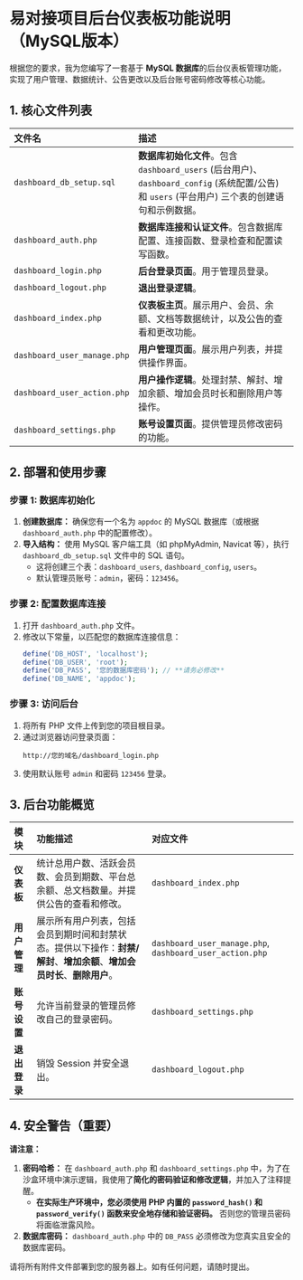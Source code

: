 # 易对接项目后台仪表板功能说明（MySQL版本）

根据您的要求，我为您编写了一套基于 **MySQL 数据库**的后台仪表板管理功能，实现了用户管理、数据统计、公告更改以及后台账号密码修改等核心功能。

## 1. 核心文件列表

| 文件名 | 描述 |
| :--- | :--- |
| `dashboard_db_setup.sql` | **数据库初始化文件**。包含 `dashboard_users` (后台用户)、`dashboard_config` (系统配置/公告) 和 `users` (平台用户) 三个表的创建语句和示例数据。 |
| `dashboard_auth.php` | **数据库连接和认证文件**。包含数据库配置、连接函数、登录检查和配置读写函数。 |
| `dashboard_login.php` | **后台登录页面**。用于管理员登录。 |
| `dashboard_logout.php` | **退出登录逻辑**。 |
| `dashboard_index.php` | **仪表板主页**。展示用户、会员、余额、文档等数据统计，以及公告的查看和更改功能。 |
| `dashboard_user_manage.php` | **用户管理页面**。展示用户列表，并提供操作界面。 |
| `dashboard_user_action.php` | **用户操作逻辑**。处理封禁、解封、增加余额、增加会员时长和删除用户等操作。 |
| `dashboard_settings.php` | **账号设置页面**。提供管理员修改密码的功能。 |

## 2. 部署和使用步骤

### 步骤 1: 数据库初始化

1.  **创建数据库：** 确保您有一个名为 `appdoc` 的 MySQL 数据库（或根据 `dashboard_auth.php` 中的配置修改）。
2.  **导入结构：** 使用 MySQL 客户端工具（如 phpMyAdmin, Navicat 等），执行 `dashboard_db_setup.sql` 文件中的 SQL 语句。
    *   这将创建三个表：`dashboard_users`, `dashboard_config`, `users`。
    *   默认管理员账号：`admin`，密码：`123456`。

### 步骤 2: 配置数据库连接

1.  打开 `dashboard_auth.php` 文件。
2.  修改以下常量，以匹配您的数据库连接信息：
    ```php
    define('DB_HOST', 'localhost');
    define('DB_USER', 'root');
    define('DB_PASS', '您的数据库密码'); // **请务必修改**
    define('DB_NAME', 'appdoc');
    ```

### 步骤 3: 访问后台

1.  将所有 PHP 文件上传到您的项目根目录。
2.  通过浏览器访问登录页面：
    ```
    http://您的域名/dashboard_login.php
    ```
3.  使用默认账号 `admin` 和密码 `123456` 登录。

## 3. 后台功能概览

| 模块 | 功能描述 | 对应文件 |
| :--- | :--- | :--- |
| **仪表板** | 统计总用户数、活跃会员数、会员到期数、平台总余额、总文档数量。并提供公告的查看和修改。 | `dashboard_index.php` |
| **用户管理** | 展示所有用户列表，包括会员到期时间和封禁状态。提供以下操作：**封禁/解封**、**增加余额**、**增加会员时长**、**删除用户**。 | `dashboard_user_manage.php`, `dashboard_user_action.php` |
| **账号设置** | 允许当前登录的管理员修改自己的登录密码。 | `dashboard_settings.php` |
| **退出登录** | 销毁 Session 并安全退出。 | `dashboard_logout.php` |

## 4. 安全警告（重要）

**请注意：**

1.  **密码哈希：** 在 `dashboard_auth.php` 和 `dashboard_settings.php` 中，为了在沙盒环境中演示逻辑，我使用了**简化的密码验证和修改逻辑**，并加入了注释提醒。
    *   **在实际生产环境中，您必须使用 PHP 内置的 `password_hash()` 和 `password_verify()` 函数来安全地存储和验证密码。** 否则您的管理员密码将面临泄露风险。
2.  **数据库密码：** `dashboard_auth.php` 中的 `DB_PASS` 必须修改为您真实且安全的数据库密码。

请将所有附件文件部署到您的服务器上。如有任何问题，请随时提出。
